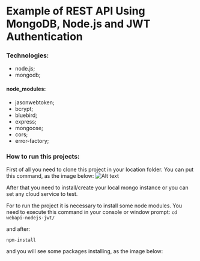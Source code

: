 # Example of REST API Using MongoDB, Node.js and JWT Authentication

### Technologies:
- node.js;
- mongodb;

#### node_modules:
- jasonwebtoken;
- bcrypt;
- bluebird;
- express;
- mongoose;
- cors;
- error-factory;

### How to run this projects:
First of all you need to clone this project in your location folder. You can put this command, as the image below:
![Alt text](https://github.com/AlexandreYembo/webapi-nodejs-jwt/blob/master/images/Git-Clone.png "Cloning the repository")



After that you need to install/create your local mongo instance or you can set any cloud service to test.

For to run the project it is necessary to install some node modules. You need to execute this command in your console or window prompt:
`cd webapi-nodejs-jwt/ `

and after:

`npm-install`

and you will see some packages installing, as the image below:
